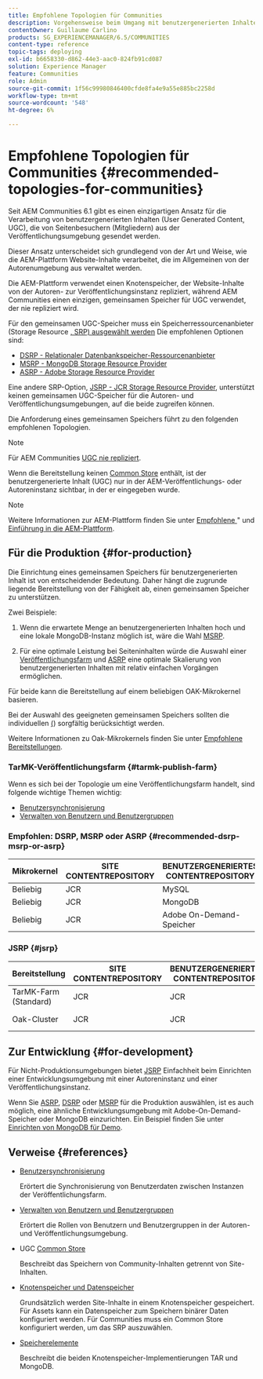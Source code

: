 ```yaml
---
title: Empfohlene Topologien für Communities
description: Vorgehensweise beim Umgang mit benutzergenerierten Inhalten
contentOwner: Guillaume Carlino
products: SG_EXPERIENCEMANAGER/6.5/COMMUNITIES
content-type: reference
topic-tags: deploying
exl-id: b6658330-d862-44e3-aac0-824fb91cd087
solution: Experience Manager
feature: Communities
role: Admin
source-git-commit: 1f56c99980846400cfde8fa4e9a55e885bc2258d
workflow-type: tm+mt
source-wordcount: '548'
ht-degree: 6%

---
```


# Empfohlene Topologien für Communities {#recommended-topologies-for-communities}

Seit AEM Communities 6.1 gibt es einen einzigartigen Ansatz für die Verarbeitung von benutzergenerierten Inhalten (User Generated Content, UGC), die von Seitenbesuchern (Mitgliedern) aus der Veröffentlichungsumgebung gesendet werden.

Dieser Ansatz unterscheidet sich grundlegend von der Art und Weise, wie die AEM-Plattform Website-Inhalte verarbeitet, die im Allgemeinen von der Autorenumgebung aus verwaltet werden.

Die AEM-Plattform verwendet einen Knotenspeicher, der Website-Inhalte von der Autoren- zur Veröffentlichungsinstanz repliziert, während AEM Communities einen einzigen, gemeinsamen Speicher für UGC verwendet, der nie repliziert wird.

Für den gemeinsamen UGC-Speicher muss ein Speicherressourcenanbieter (Storage Resource [, SRP) ausgewählt werden](working-with-srp.md) Die empfohlenen Optionen sind:

* [DSRP - Relationaler Datenbankspeicher-Ressourcenanbieter](dsrp.md)
* [MSRP - MongoDB Storage Resource Provider](msrp.md)
* [ASRP - Adobe Storage Resource Provider](asrp.md)

Eine andere SRP-Option, [JSRP - JCR Storage Resource Provider](jsrp.md), unterstützt keinen gemeinsamen UGC-Speicher für die Autoren- und Veröffentlichungsumgebungen, auf die beide zugreifen können.

Die Anforderung eines gemeinsamen Speichers führt zu den folgenden empfohlenen Topologien.

>[!NOTE]
>
>Für AEM Communities [UGC nie repliziert](working-with-srp.md#ugc-never-replicated).
>
>Wenn die Bereitstellung keinen [Common Store](working-with-srp.md) enthält, ist der benutzergenerierte Inhalt (UGC) nur in der AEM-Veröffentlichungs- oder Autoreninstanz sichtbar, in der er eingegeben wurde.
>

>[!NOTE]
>
>Weitere Informationen zur AEM-Plattform finden Sie unter [Empfohlene ](../../help/sites-deploying/recommended-deploys.md)&quot; und [Einführung in die AEM-Plattform](../../help/sites-deploying/data-store-config.md).

## Für die Produktion {#for-production}

Die Einrichtung eines gemeinsamen Speichers für benutzergenerierten Inhalt ist von entscheidender Bedeutung. Daher hängt die zugrunde liegende Bereitstellung von der Fähigkeit ab, einen gemeinsamen Speicher zu unterstützen.

Zwei Beispiele:

1. Wenn die erwartete Menge an benutzergenerierten Inhalten hoch und eine lokale MongoDB-Instanz möglich ist, wäre die Wahl [MSRP](msrp.md).

1. Für eine optimale Leistung bei Seiteninhalten würde die Auswahl einer [Veröffentlichungsfarm](../../help/sites-deploying/recommended-deploys.md#tarmk-farm) und [ASRP](asrp.md) eine optimale Skalierung von benutzergenerierten Inhalten mit relativ einfachen Vorgängen ermöglichen.

Für beide kann die Bereitstellung auf einem beliebigen OAK-Mikrokernel basieren.

Bei der Auswahl des geeigneten gemeinsamen Speichers sollten die individuellen [ (](working-with-srp.md#characteristics-of-srp-options)) sorgfältig berücksichtigt werden.

Weitere Informationen zu Oak-Mikrokernels finden Sie unter [Empfohlene Bereitstellungen](../../help/sites-deploying/recommended-deploys.md).

### TarMK-Veröffentlichungsfarm {#tarmk-publish-farm}

Wenn es sich bei der Topologie um eine Veröffentlichungsfarm handelt, sind folgende wichtige Themen wichtig:

* [Benutzersynchronisierung](sync.md)
* [Verwalten von Benutzern und Benutzergruppen](users.md)

### Empfohlen: DSRP, MSRP oder ASRP {#recommended-dsrp-msrp-or-asrp}

| Mikrokernel | SITE CONTENTREPOSITORY | BENUTZERGENERIERTES CONTENTREPOSITORY | SPEICHERRESSOURCENANBIETER | GEMEINSCHAFTSGESCHÄFT |
|-------------|------------------------|----------------------------------|---------------------------|---------------|
| Beliebig | JCR | MySQL | DSRP | Ja |
| Beliebig | JCR | MongoDB | MSRP | Ja |
| Beliebig | JCR | Adobe On-Demand-Speicher | ASRP | Ja |

### JSRP {#jsrp}


| Bereitstellung | SITE CONTENTREPOSITORY | BENUTZERGENERIERTES CONTENTREPOSITORY | SPEICHERRESSOURCENANBIETER | GEMEINSCHAFTSGESCHÄFT |
|----------------------|------------------------|----------------------------------|---------------------------|---------------------------------|
| TarMK-Farm (Standard) | JCR | JCR | JSRP | Nein |
| Oak-Cluster | JCR | JCR | JSRP | Ja, nur für die Veröffentlichungsumgebung |

## Zur Entwicklung {#for-development}

Für Nicht-Produktionsumgebungen bietet [JSRP](jsrp.md) Einfachheit beim Einrichten einer Entwicklungsumgebung mit einer Autoreninstanz und einer Veröffentlichungsinstanz.

Wenn Sie [ASRP](asrp.md), [DSRP](dsrp.md) oder [MSRP](msrp.md) für die Produktion auswählen, ist es auch möglich, eine ähnliche Entwicklungsumgebung mit Adobe-On-Demand-Speicher oder MongoDB einzurichten. Ein Beispiel finden Sie unter [Einrichten von MongoDB für Demo](demo-mongo.md).

## Verweise {#references}

* [Benutzersynchronisierung](sync.md)

  Erörtert die Synchronisierung von Benutzerdaten zwischen Instanzen der Veröffentlichungsfarm.

* [Verwalten von Benutzern und Benutzergruppen](users.md)

  Erörtert die Rollen von Benutzern und Benutzergruppen in der Autoren- und Veröffentlichungsumgebung.

* UGC [Common Store](working-with-srp.md)

  Beschreibt das Speichern von Community-Inhalten getrennt von Site-Inhalten.

* [Knotenspeicher und Datenspeicher](../../help/sites-deploying/data-store-config.md)

  Grundsätzlich werden Site-Inhalte in einem Knotenspeicher gespeichert. Für Assets kann ein Datenspeicher zum Speichern binärer Daten konfiguriert werden. Für Communities muss ein Common Store konfiguriert werden, um das SRP auszuwählen.

* [Speicherelemente](../../help/sites-deploying/storage-elements-in-aem-6.md)

  Beschreibt die beiden Knotenspeicher-Implementierungen TAR und MongoDB.
